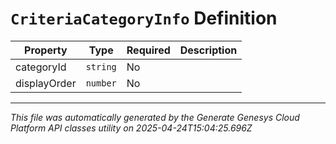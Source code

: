 # `CriteriaCategoryInfo` Definition

| Property | Type | Required | Description |
|----------|------|----------|-------------|
| categoryId | `string` | No |  |
| displayOrder | `number` | No |  |

---

*This file was automatically generated by the Generate Genesys Cloud Platform API classes utility on 2025-04-24T15:04:25.696Z*